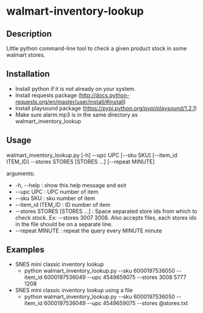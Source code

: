 # walmart-inventory-lookup
## Description
Little python command-line tool to check a given product stock in some walmart stores.

## Installation
* Install python if it is not already on your system.
* Install requests package (http://docs.python-requests.org/en/master/user/install/#install)
* Install playsound package (https://pypi.python.org/pypi/playsound/1.2.1)
* Make sure alarm.mp3 is in the same directory as walmart_inventory_lookup

## Usage
walmart_inventory_lookup.py [-h] --upc UPC [--sku SKU] [--item_id ITEM_ID] --stores STORES [STORES ...] [--repeat MINUTE]


arguments:
* -h, --help :            show this help message and exit
* --upc UPC :             UPC number of item
* --sku SKU :             sku number of item
* --item_id ITEM_ID :     ID number of item
* --stores STORES [STORES ...] : Space separated store ids from which to check stock. Ex: --stores 3007 3008. Also accepts files, each stores ids in the file should be on a separate line.
* --repeat MINUTE : repeat the query every MINUTE minute

## Examples
* SNES mini classic inventory lookup
  * python walmart_inventory_lookup.py --sku 6000197536050 --item_id 6000197536049 --upc 4549659075 --stores 3008 5777 1208
* SNES mini classic inventory lookup using a file
  * python walmart_inventory_lookup.py --sku 6000197536050 --item_id 6000197536049 --upc 4549659075 --stores @stores.txt
  
